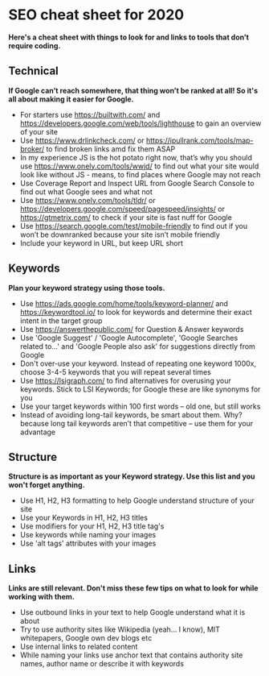 # SEO cheat sheet for 2020

**Here's a cheat sheet with things to look for and links to tools that don’t require coding.**

## Technical

**If Google can’t reach somewhere, that thing won’t be ranked at all! So it's all about making it easier for Google.**

 - For starters use https://builtwith.com/ and https://developers.google.com/web/tools/lighthouse to gain an overview of your site
 - Use https://www.drlinkcheck.com/ or https://ipullrank.com/tools/map-broker/ to find broken links amd fix them ASAP
 - In my experience JS is the hot potato right now, that’s why you should use  https://www.onely.com/tools/wwjd/ to find out what your site would look like without JS - means, to find places where Google may not reach
 - Use Coverage Report and Inspect URL from Google Search Console to find out what Google sees and what not 
 - Use https://www.onely.com/tools/tldr/ or https://developers.google.com/speed/pagespeed/insights/ or https://gtmetrix.com/ to check if your site is fast nuff for Google
 - Use https://search.google.com/test/mobile-friendly to find out if you won’t be downranked because your site isn’t mobile friendly
 - Include your keyword in URL, but keep URL short

## Keywords

**Plan your keyword strategy using those tools.**

 - Use https://ads.google.com/home/tools/keyword-planner/ and https://keywordtool.io/ to look for keywords and determine their exact intent in the target group
 - Use https://answerthepublic.com/ for Question & Answer keywords
 - Use 'Google Suggest' / 'Google Autocomplete', 'Google Searches related to...' and 'Google People also ask' for suggestions directly from Google
 - Don't over-use your keyword. Instead of repeating one keyword 1000x, choose 3-4-5 keywords that you will repeat several times
 - Use https://lsigraph.com/ to find alternatives for overusing your keywords. Stick to LSI Keywords; for Google these are like synonyms for you
 - Use your target keywords within 100 first words – old one, but still works
 - Instead of avoiding long-tail keywords, be smart about them. Why? because long tail keywords aren’t that competitive – use them for your advantage

## Structure

**Structure is as important as your Keyword strategy. Use this list and you won't forget anything.**

 - Use H1, H2, H3 formatting to help Google understand structure of your site
 - Use your Keywords in H1, H2, H3 titles
 - Use modifiers for your H1, H2, H3 title tag's
 - Use keywords while naming your images
 - Use 'alt tags' attributes with your images

## Links

**Links are still relevant. Don't miss these few tips on what to look for while working with them.**

 - Use outbound links in your text to help Google understand what it is about
 - Try to use authority sites like Wikipedia (yeah… I know), MIT whitepapers, Google own dev blogs etc
 - Use internal links to related content
 - While naming your links use anchor text that contains authority site names, author name or describe it with keywords
